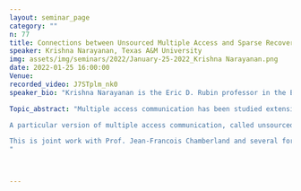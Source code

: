 ```yaml
---
layout: seminar_page
category: ""
n: 77
title: Connections between Unsourced Multiple Access and Sparse Recovery 
speaker: Krishna Narayanan, Texas A&M University
img: assets/img/seminars/2022/January-25-2022_Krishna Narayanan.png
date: 2022-01-25 16:00:00 
Venue: 
recorded_video: J7STplm_nk0
speaker_bio: "Krishna Narayanan is the Eric D. Rubin professor in the Electrical and Computer Engineering department at Texas A&M University.  His recent research interests have been in massive multiple access for IoT, coded distributed computing, machine learning for joint source channel coding, and graph neural networks. He is a Fellow of IEEE and recently received the 2020 best paper award in data storage from IEEE communications society."

Topic_abstract: "Multiple access communication has been studied extensively in information theory and wireless communications for several decades. Simultaneously, sparse recovery problems including compressed sensing, group testing, neighbor discovery in wireless networks, and data stream computing have also been studied in depth within their respective research communities. Although connections between multiple access and sparse recovery were pointed out as early as the 1980s, these fields have emerged mostly independently.

A particular version of multiple access communication, called unsourced multiple access has become very popular recently due to its relevance for the Internet of Things. In this talk, we will show that there are strong connections between designing encoding and signal processing schemes for unsourced multiple access, and designing sensing matrices and recovery algorithms for sparse recovery problems in large dimensions. We will show how these connections can be gainfully exploited for designing algorithms with manageable complexity for both unsourced multiple access and sparse recovery. Our proposed techniques have applications in massive multiple access, neighbor discovery, lossy compressed sensing, heavy hitters problems, and group testing.

This is joint work with Prof. Jean-Francois Chamberland and several former and current graduate students at Texas A&M University.
"



---
```


